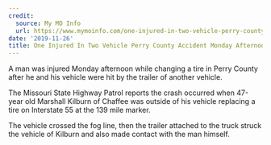 ```yaml
---
credit:
  source: My MO Info
  url: https://www.mymoinfo.com/one-injured-in-two-vehicle-perry-county-accident-monday-afternoon/
date: '2019-11-26'
title: One Injured In Two Vehicle Perry County Accident Monday Afternoon
---
```



A man was injured Monday afternoon while changing a tire in Perry County after he and his vehicle were hit by the trailer of another vehicle.

The Missouri State Highway Patrol reports the crash occurred when 47-year old Marshall Kilburn of Chaffee was outside of his vehicle replacing a tire on Interstate 55 at the 139 mile marker.

The vehicle crossed the fog line, then the trailer attached to the truck struck the vehicle of Kilburn and also made contact with the man himself.